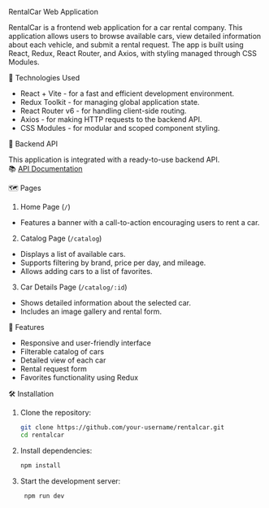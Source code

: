 RentalCar Web Application

RentalCar is a frontend web application for a car rental company. This application allows users to browse available cars, view detailed information about each vehicle, and submit a rental request. The app is built using React, Redux, React Router, and Axios, with styling managed through CSS Modules.

🚀 Technologies Used

- React + Vite - for a fast and efficient development environment.
- Redux Toolkit - for managing global application state.
- React Router v6 - for handling client-side routing.
- Axios - for making HTTP requests to the backend API.
- CSS Modules - for modular and scoped component styling.

🔗 Backend API

This application is integrated with a ready-to-use backend API.  
📚 [API Documentation](https://car-rental-api.goit.global/api-docs/)

🗺️ Pages

1.  Home Page (`/`)

- Features a banner with a call-to-action encouraging users to rent a car.

2.  Catalog Page (`/catalog`)

- Displays a list of available cars.
- Supports filtering by brand, price per day, and mileage.
- Allows adding cars to a list of favorites.

3.  Car Details Page (`/catalog/:id`)

- Shows detailed information about the selected car.
- Includes an image gallery and rental form.

🧩 Features

- Responsive and user-friendly interface
- Filterable catalog of cars
- Detailed view of each car
- Rental request form
- Favorites functionality using Redux

🛠️ Installation

1. Clone the repository:
   ```bash
   git clone https://github.com/your-username/rentalcar.git
   cd rentalcar
   ```
2. Install dependencies:
   ```bash
   npm install
   ```
3. Start the development server:
   ```bash
    npm run dev
   ```
